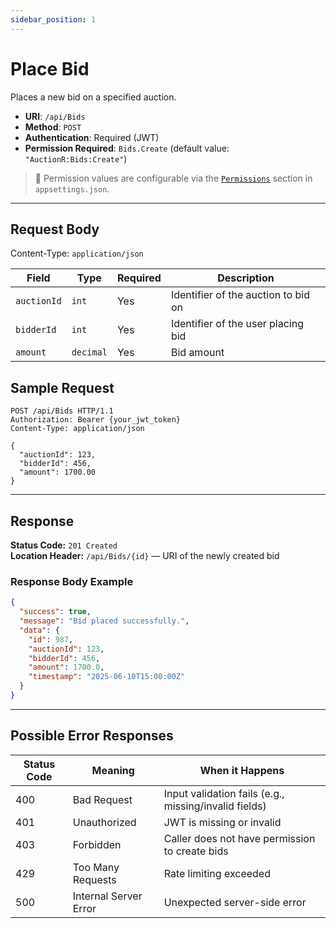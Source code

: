 ```yaml
---
sidebar_position: 1
---
```


# Place Bid

Places a new bid on a specified auction.

- **URI**: `/api/Bids`
- **Method**: `POST`
- **Authentication**: Required (JWT)
- **Permission Required**: `Bids.Create` (default value: `"AuctionR:Bids:Create"`)

> 🔐 Permission values are configurable via the [`Permissions`](../../Configuration/permissions.md) section in `appsettings.json`.

---

## Request Body

Content-Type: `application/json`

| Field      | Type     | Required | Description                         |
|------------|----------|----------|-----------------------------------|
| `auctionId`| `int`    | Yes      | Identifier of the auction to bid on |
| `bidderId` | `int`    | Yes      | Identifier of the user placing bid |
| `amount`   | `decimal`| Yes      | Bid amount                        |


## Sample Request

```http
POST /api/Bids HTTP/1.1
Authorization: Bearer {your_jwt_token}
Content-Type: application/json

{
  "auctionId": 123,
  "bidderId": 456,
  "amount": 1700.00
}
```
---

## Response

**Status Code:** `201 Created`  
**Location Header:** `/api/Bids/{id}` — URI of the newly created bid

### Response Body Example

```json
{
  "success": true,
  "message": "Bid placed successfully.",
  "data": {
    "id": 987,
    "auctionId": 123,
    "bidderId": 456,
    "amount": 1700.0,
    "timestamp": "2025-06-10T15:00:00Z"
  }
}
```

---

## Possible Error Responses

| Status Code | Meaning               | When it Happens                                      |
|-------------|-----------------------|------------------------------------------------------|
| 400         | Bad Request           | Input validation fails (e.g., missing/invalid fields)|
| 401         | Unauthorized          | JWT is missing or invalid                            |
| 403         | Forbidden             | Caller does not have permission to create bids       |
| 429         | Too Many Requests     | Rate limiting exceeded                               |
| 500         | Internal Server Error | Unexpected server-side error                         |